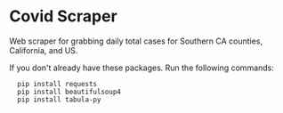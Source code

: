 # Covid Scraper

Web scraper for grabbing daily total cases for Southern CA counties, California, and US.

If you don't already have these packages. Run the following commands:

```
  pip install requests
  pip install beautifulsoup4
  pip install tabula-py
```
